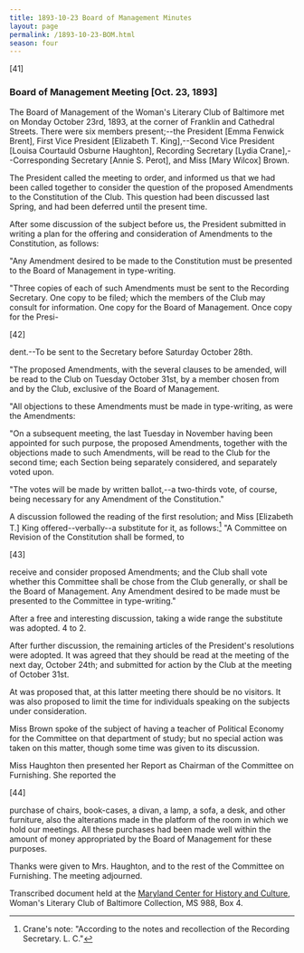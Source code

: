```yaml
---
title: 1893-10-23 Board of Management Minutes
layout: page
permalink: /1893-10-23-BOM.html
season: four
---
```

[41]

### Board of Management Meeting [Oct. 23, 1893]

The Board of Management of the Woman's Literary Club of Baltimore met on Monday October 23rd, 1893, at the corner of Franklin and Cathedral Streets. There were six members present;--the President [Emma Fenwick Brent], First Vice President [Elizabeth T. King],--Second Vice President [Louisa Courtauld Osburne Haughton], Recording Secretary [Lydia Crane],--Corresponding Secretary [Annie S. Perot], and Miss [Mary Wilcox] Brown.

The President called the meeting to order, and informed us that we had been called together to consider the question of the proposed Amendments to the Constitution of the Club. This question had been discussed last Spring, and had been deferred until the present time.

After some discussion of the subject before us, the President submitted in writing a plan for the offering and consideration of Amendments to the Constitution, as follows:

"Any Amendment desired to be made to the Constitution must be presented to the Board of Management in type-writing.

"Three copies of each of such Amendments must be sent to the Recording Secretary. One copy to be filed; which the members of the Club may consult for information. One copy for the Board of Management. Once copy for the Presi-

[42]

dent.--To be sent to the Secretary before Saturday October 28th.

"The proposed Amendments, with the several clauses to be amended, will be read to the Club on Tuesday October 31st, by a member chosen from and by the Club, exclusive of the Board of Management.

"All objections to these Amendments must be made in type-writing, as were the Amendments:

"On a subsequent meeting, the last Tuesday in November having been appointed for such purpose, the proposed Amendments, together with the objections made to such Amendments, will be read to the Club for the second time; each Section being separately considered, and separately voted upon.

"The votes will be made by written ballot,--a two-thirds vote, of course, being necessary for any Amendment of the Constitution."

A discussion followed the reading of the first resolution; and Miss [Elizabeth T.] King offered--verbally--a substitute for it, as follows:[^note]  "A Committee on Revision of the Constitution shall be formed, to

[^note]: Crane's note: "According to the notes and recollection of the Recording Secretary. L. C."

[43]

receive and consider proposed Amendments; and the Club shall vote whether this Committee shall be chose from the Club generally, or shall be the Board of Management. Any Amendment desired to be made must be presented to the Committee in type-writing."

After a free and interesting discussion, taking a wide range the substitute was adopted. 4 to 2.

After further discussion, the remaining articles of the President's resolutions were adopted. It was agreed that they should be read at the meeting of the next day, October 24th; and submitted for action by the Club at the meeting of October 31st.

At was proposed that, at this latter meeting there should be no visitors. It was also proposed to limit the time for individuals speaking on the subjects under consideration.

Miss Brown spoke of the subject of having a teacher of Political Economy for the Committee on that department of study; but no special action was taken on this matter, though some time was given to its discussion.

Miss Haughton then presented her Report as Chairman of the Committee on Furnishing. She reported the

[44]

purchase of chairs, book-cases, a divan, a lamp, a sofa, a desk, and other furniture, also the alterations made in the platform of the room in which we hold our meetings. All these purchases had been made well within the amount of money appropriated by the Board of Management for these purposes.

Thanks were given to Mrs. Haughton, and to the rest of the Committee on Furnishing. The meeting adjourned.

Transcribed document held at the [Maryland Center for History and Culture](http://mdhs.org/), Woman's Literary Club of Baltimore Collection, MS 988, Box 4. 